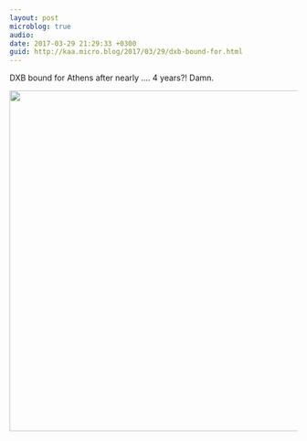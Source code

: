 ```yaml
---
layout: post
microblog: true
audio: 
date: 2017-03-29 21:29:33 +0300
guid: http://kaa.micro.blog/2017/03/29/dxb-bound-for.html
---
```

DXB bound for Athens after nearly .... 4 years?! Damn.

<img src="http://www.kaa.bz/uploads/2018/f04c0d83d4.jpg" width="600" height="597" />
